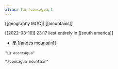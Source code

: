 ```yaml
---
alias: [山 aconcagua,]
---
```

[[geography MOC]]
[[mountains]]

[[2022-03-16]] 23:17
liest entirely in [[south america]]

- 里 [[andes mountain]]

```query 2021-10-03 19:14
"山 aconcagua"
```

```query 2021-10-03 19:14
"aconcagua mountain"
```